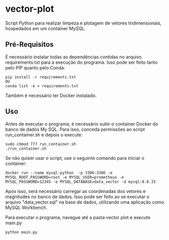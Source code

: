 # vector-plot
Script Python para realizar limpeza e plotagem de vetores tridimensionais, hospedados em um container MySQL.

## Pré-Requisitos
É necessário instalar todas as dependências contidas no arquivo requirements.txt para a execução do programa. Isso pode ser feito tanto pelo PIP quanto pelo Conda:
```
pip install -r requirements.txt
OU
conda list -e > requirements.txt
```
Também é necessário ter Docker instalado.

## Uso
Antes de executar o programa, é necessário subir o container Docker do banco de dados My SQL. Para isso, conceda permissões ao script run_container.sh e depois o execute:

```
sudo chmod 777 run_container.sh
./run_container.sh
```
Se não quiser usar o script, use o seguinte comando para iniciar o container:
```
docker run --name mysql-python  -p 3306:3306 -e MYSQL_ROOT_PASSWORD=root -e MYSQL_USER=prometheus -e MYSQL_PASSWORD=12345 -e MYSQL_DATABASE=data_vector -d mysql:8.0.33
```

Após isso, será necessário carregar as coordenadas dos vetores e magnitudes no banco de dados. Isso pode ser feito ao se executar o arquivo "data_vector.sql" na base de dados, utilizando uma aplicação como MySQL Workbench.

Para executar o programa, navegue até a pasta vector plot e execute main.py

```
python main.py
```

